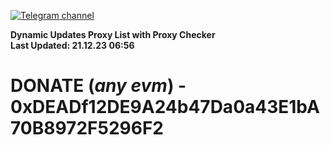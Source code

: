 [![Telegram channel](https://img.shields.io/endpoint?url=https://runkit.io/damiankrawczyk/telegram-badge/branches/master?url=https://t.me/n4z4v0d)](https://t.me/n4z4v0d) 

**Dynamic Updates Proxy List with Proxy Checker**  
**Last Updated: 21.12.23 06:56**

# DONATE (_any evm_) - 0xDEADf12DE9A24b47Da0a43E1bA70B8972F5296F2
